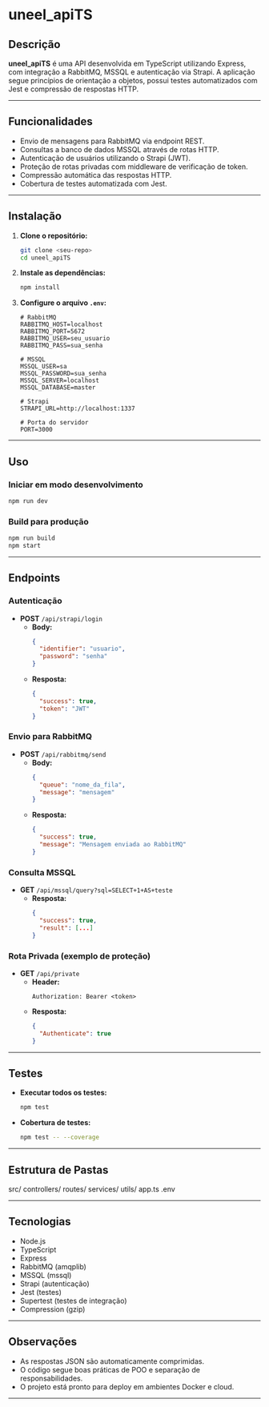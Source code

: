 # uneel_apiTS

## Descrição

**uneel_apiTS** é uma API desenvolvida em TypeScript utilizando Express, com integração a RabbitMQ, MSSQL e autenticação via Strapi.
A aplicação segue princípios de orientação a objetos, possui testes automatizados com Jest e compressão de respostas HTTP.

---

## Funcionalidades

- Envio de mensagens para RabbitMQ via endpoint REST.
- Consultas a banco de dados MSSQL através de rotas HTTP.
- Autenticação de usuários utilizando o Strapi (JWT).
- Proteção de rotas privadas com middleware de verificação de token.
- Compressão automática das respostas HTTP.
- Cobertura de testes automatizada com Jest.

---

## Instalação

1. **Clone o repositório:**

   ```bash
   git clone <seu-repo>
   cd uneel_apiTS
   ```

2. **Instale as dependências:**

   ```bash
   npm install
   ```

3. **Configure o arquivo `.env`:**

   ```env
   # RabbitMQ
   RABBITMQ_HOST=localhost
   RABBITMQ_PORT=5672
   RABBITMQ_USER=seu_usuario
   RABBITMQ_PASS=sua_senha

   # MSSQL
   MSSQL_USER=sa
   MSSQL_PASSWORD=sua_senha
   MSSQL_SERVER=localhost
   MSSQL_DATABASE=master

   # Strapi
   STRAPI_URL=http://localhost:1337

   # Porta do servidor
   PORT=3000
   ```

---

## Uso

### Iniciar em modo desenvolvimento

```bash
npm run dev
```

### Build para produção

```bash
npm run build
npm start
```

---

## Endpoints

### Autenticação

- **POST** `/api/strapi/login`
  - **Body:**
    ```json
    {
      "identifier": "usuario",
      "password": "senha"
    }
    ```
  - **Resposta:**
    ```json
    {
      "success": true,
      "token": "JWT"
    }
    ```

### Envio para RabbitMQ

- **POST** `/api/rabbitmq/send`
  - **Body:**
    ```json
    {
      "queue": "nome_da_fila",
      "message": "mensagem"
    }
    ```
  - **Resposta:**
    ```json
    {
      "success": true,
      "message": "Mensagem enviada ao RabbitMQ"
    }
    ```

### Consulta MSSQL

- **GET** `/api/mssql/query?sql=SELECT+1+AS+teste`
  - **Resposta:**
    ```json
    {
      "success": true,
      "result": [...]
    }
    ```

### Rota Privada (exemplo de proteção)

- **GET** `/api/private`
  - **Header:**
    ```
    Authorization: Bearer <token>
    ```
  - **Resposta:**
    ```json
    {
      "Authenticate": true
    }
    ```

---

## Testes

- **Executar todos os testes:**
  ```bash
  npm test
  ```
- **Cobertura de testes:**
  ```bash
  npm test -- --coverage
  ```

---

## Estrutura de Pastas

src/
controllers/
routes/
services/
utils/
app.ts
.env

---

## Tecnologias

- Node.js
- TypeScript
- Express
- RabbitMQ (amqplib)
- MSSQL (mssql)
- Strapi (autenticação)
- Jest (testes)
- Supertest (testes de integração)
- Compression (gzip)

---

## Observações

- As respostas JSON são automaticamente comprimidas.
- O código segue boas práticas de POO e separação de responsabilidades.
- O projeto está pronto para deploy em ambientes Docker e cloud.

---
